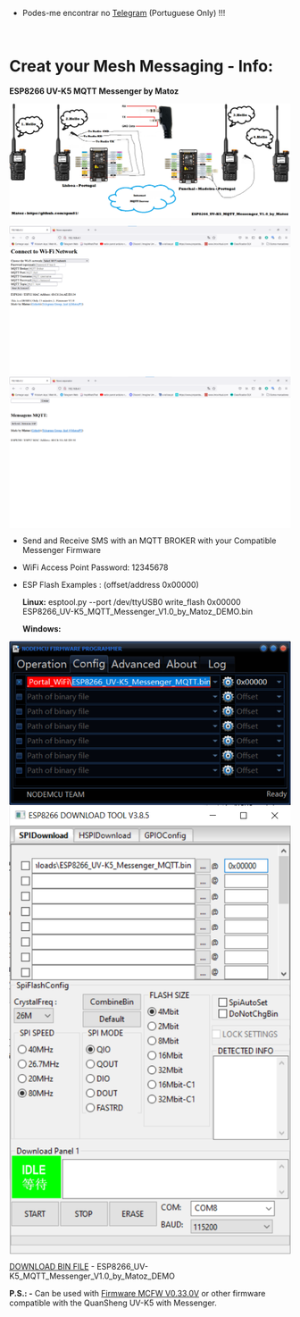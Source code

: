 * Podes-me encontrar no [Telegram](https://t.me/PMR446PT) (Portuguese Only) !!!<br>
<br>

# Creat your Mesh Messaging  - Info:
**ESP8266 UV-K5 MQTT Messenger by Matoz**

<img align="center" width="530" src="Pictures/ESP8266_UV-K5_MQTT_Messenger.png" /><br>

<img align="center" width="530" src="Pictures/ESP8266_UV-K5_MQTT_Messenger02.png" /><img align="center" width="530" src="Pictures/ESP8266_UV-K5_MQTT_Messenger01.png" />

* Send and Receive SMS with an MQTT BROKER with your Compatible Messenger Firmware<br>
* WiFi Access Point Password: 12345678<br>
* ESP Flash Examples : (offset/address 0x00000)

	**Linux:**
	esptool.py --port /dev/ttyUSB0 write_flash 0x00000 ESP8266_UV-K5_MQTT_Messenger_V1.0_by_Matoz_DEMO.bin

	**Windows:**
	
<img align="center" width="530" src="Pictures/ESP8266_UV-K5_MQTT_Messenger03.png" />
<img align="center" width="530" src="Pictures/ESP8266_UV-K5_MQTT_Messenger04.png" /><br>

[DOWNLOAD BIN FILE](https://github.com/spm81/Quansheng_UV-K5/raw/main/Arduino%20Codes/BIN%20Files/ESP8266_UV-K5_MQTT_Messenger_V1.0_by_Matoz_DEMO.bin) - ESP8266_UV-K5_MQTT_Messenger_V1.0_by_Matoz_DEMO <br>

**P.S.: -** Can be used with [Firmware MCFW V0.33.0V](https://github.com/spm81/Quansheng_UV-K5/raw/main/Firmware/UNIVERSAL%20FIRMWARE%20(%20All%20Radios%20-%20UV-K5,%20UV-K5(8),%20UV-K6,%20UV-5R%20Plus,%20etc...)/Custom%20Firmware%20by%20Matoz%20(%20spm81%20)/Custom_Firmware_by_Matoz_V0.33.0C.bin) or other firmware compatible with the QuanSheng UV-K5 with Messenger.

